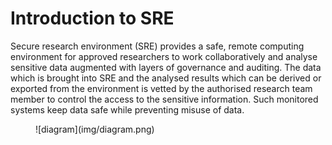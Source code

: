 # Introduction to SRE 
Secure research environment (SRE) provides a safe, remote computing environment for approved researchers to work collaboratively and analyse sensitive data augmented with layers of governance and auditing. The data which is brought into SRE and the analysed results which can be derived or exported from the environment is vetted by the authorised research team member to control the access to the sensitive information. Such monitored systems keep data safe while preventing misuse of data. 


<figure markdown>
  ![diagram](img/diagram.png)
  <figcaption> </figcaption>
</figure>

